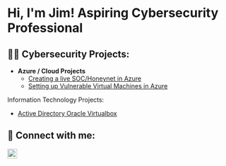 <h1>Hi, I'm Jim! Aspiring Cybersecurity Professional</h1>

<h2>👨‍💻 Cybersecurity Projects:</h2>

- <b>Azure / Cloud Projects</b>
  - [Creating a live SOC/Honeynet in Azure](https://github.com/Jlagerstrom12/Azure-SOC)
  - [Setting up Vulnerable Virtual Machines in Azure](https://github.com/Jlagerstrom12/Creating-Honeypot-In-Azure/blob/main/README.md)

<v2> Information Technology Projects:</h2>
  - [Active Directory Oracle Virtualbox](https://github.com/Jlagerstrom12/Active-Directory-Using-VirtualBox)
 

<h2> 🤳 Connect with me:</h2>

[<img align="left" alt="JoshMadakor | LinkedIn" width="22px" src="https://cdn.jsdelivr.net/npm/simple-icons@v3/icons/linkedin.svg" />][linkedin]


[linkedin]: https://www.linkedin.com/in/jim-lagerstrom-012aa3183/

